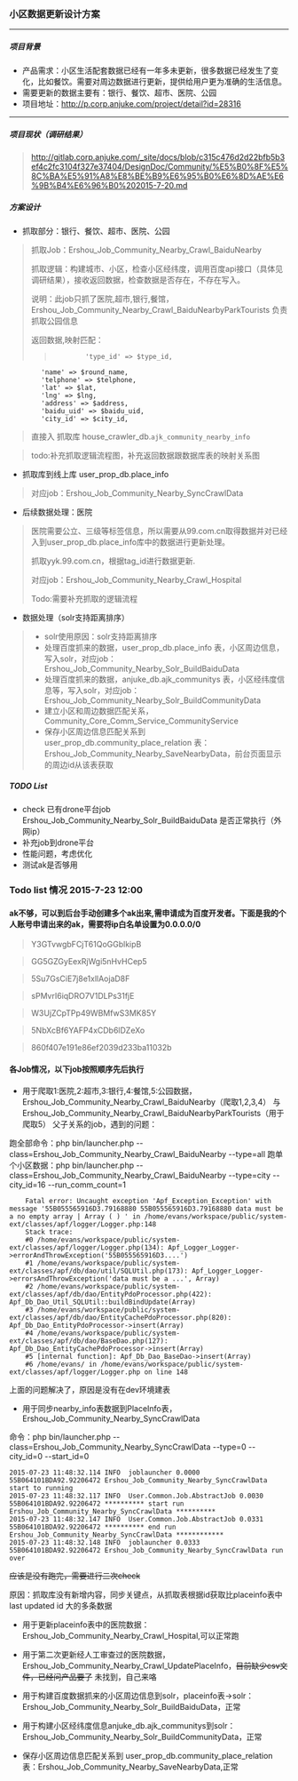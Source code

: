 ### 小区数据更新设计方案
--------
##### 项目背景

* 产品需求：小区生活配套数据已经有一年多未更新，很多数据已经发生了变化，比如餐饮。需要对周边数据进行更新，提供给用户更为准确的生活信息。
* 需要更新的数据主要有：银行、餐饮、超市、医院、公园
* 项目地址：http://p.corp.anjuke.com/project/detail?id=28316

--------

##### 项目现状（调研结果）

> http://gitlab.corp.anjuke.com/_site/docs/blob/c315c476d2d22bfb5b3ef4c2fc3104f327e37404/DesignDoc/Community/%E5%B0%8F%E5%8C%BA%E5%91%A8%E8%BE%B9%E6%95%B0%E6%8D%AE%E6%9B%B4%E6%96%B0%202015-7-20.md

##### 方案设计

* 抓取部分：银行、餐饮、超市、医院、公园

> 抓取Job：Ershou_Job_Community_Nearby_Crawl_BaiduNearby
> 
> 抓取逻辑：构建城市、小区，检查小区经纬度，调用百度api接口（具体见调研结果），接收返回数据，检查数据是否存在，不存在写入。
> 
> 说明：此job只抓了医院,超市,银行,餐馆，Ershou_Job_Community_Nearby_Crawl_BaiduNearbyParkTourists 负责抓取公园信息
>
> 返回数据,映射匹配：
>
> >             'type_id' => $type_id,
            'name' => $round_name,
            'telphone' => $telphone,
            'lat' => $lat,
            'lng' => $lng,
            'address' => $address,
            'baidu_uid' => $baidu_uid,
            'city_id' => $city_id,
 
> 直接入 抓取库 house_crawler_db.`ajk_community_nearby_info`

> todo:补充抓取逻辑流程图，补充返回数据跟数据库表的映射关系图

* 抓取库到线上库 user_prop_db.place_info

> 对应job：Ershou_Job_Community_Nearby_SyncCrawlData

* 后续数据处理：医院

>
> 医院需要公立、三级等标签信息，所以需要从99.com.cn取得数据并对已经入到user_prop_db.place_info库中的数据进行更新处理。
>
> 抓取yyk.99.com.cn，根据tag_id进行数据更新.
>
> 对应job：Ershou_Job_Community_Nearby_Crawl_Hospital
>
> Todo:需要补充抓取的逻辑流程

* 数据处理（solr支持距离排序）

> * solr使用原因：solr支持距离排序
> * 处理百度抓来的数据，user_prop_db.place_info 表，小区周边信息，写入solr，对应job：Ershou_Job_Community_Nearby_Solr_BuildBaiduData
> * 处理百度抓来的数据，anjuke_db.ajk_communitys 表，小区经纬度信息等，写入solr，对应job：Ershou_Job_Community_Nearby_Solr_BuildCommunityData
> * 建立小区和周边数据匹配关系，Community_Core_Comm_Service_CommunityService
> * 保存小区周边信息匹配关系到 user_prop_db.community_place_relation 表：Ershou_Job_Community_Nearby_SaveNearbyData，前台页面显示的周边id从该表获取 

##### TODO List

* check 已有drone平台job Ershou_Job_Community_Nearby_Solr_BuildBaiduData 是否正常执行（外网ip）
* 补充job到drone平台
* 性能问题，考虑优化
* 测试ak是否够用

### Todo list 情况 2015-7-23 12:00

#### ak不够，可以到后台手动创建多个ak出来,需申请成为百度开发者。下面是我的个人账号申请出来的ak，需要将ip白名单设置为0.0.0.0/0

> Y3GTvwgbFCjT61QoGGblkipB

> GG5GZGyEexRjWgi5nHvHCep5

> 5Su7GsCiE7j8e1xllAojaD8F

> sPMvrI6iqDRO7V1DLPs31fjE

> W3UjZCpTPp49WBMfwS3MK85Y

> 5NbXcBf6YAFP4xCDb6lDZeXo

> 860f407e191e86ef2039d233ba11032b


#### 各Job情况，以下job按照顺序先后执行

* 用于爬取1:医院,2:超市,3:银行,4:餐馆,5:公园数据，Ershou_Job_Community_Nearby_Crawl_BaiduNearby（爬取1,2,3,4） 与 Ershou_Job_Community_Nearby_Crawl_BaiduNearbyParkTourists（用于爬取5） 父子关系的job，遇到的问题：

跑全部命令：php bin/launcher.php --class=Ershou_Job_Community_Nearby_Crawl_BaiduNearby  --type=all
跑单个小区数据：php bin/launcher.php --class=Ershou_Job_Community_Nearby_Crawl_BaiduNearby --type=city --city_id=16 --run_comm_count=1   

```
    Fatal error: Uncaught exception 'Apf_Exception_Exception' with message '55B055565916D3.79168880 55B055565916D3.79168880 data must be a no empty array | Array ( ) ' in /home/evans/workspace/public/system-ext/classes/apf/logger/Logger.php:148
    Stack trace:
    #0 /home/evans/workspace/public/system-ext/classes/apf/logger/Logger.php(134): Apf_Logger_Logger->errorAndThrowException('55B055565916D3....')
    #1 /home/evans/workspace/public/system-ext/classes/apf/db/dao/util/SQLUtil.php(173): Apf_Logger_Logger->errorsAndThrowException('data must be a ...', Array)
    #2 /home/evans/workspace/public/system-ext/classes/apf/db/dao/EntityPdoProcessor.php(422): Apf_Db_Dao_Util_SQLUtil::buildBindUpdate(Array)
    #3 /home/evans/workspace/public/system-ext/classes/apf/db/dao/EntityCachePdoProcessor.php(820): Apf_Db_Dao_EntityPdoProcessor->insert(Array)
    #4 /home/evans/workspace/public/system-ext/classes/apf/db/dao/BaseDao.php(127): Apf_Db_Dao_EntityCachePdoProcessor->insert(Array)
    #5 [internal function]: Apf_Db_Dao_BaseDao->insert(Array)
    #6 /home/evans/ in /home/evans/workspace/public/system-ext/classes/apf/logger/Logger.php on line 148
```
上面的问题解决了，原因是没有在dev环境建表

* 用于同步nearby_info表数据到PlaceInfo表，Ershou_Job_Community_Nearby_SyncCrawlData 

命令：php bin/launcher.php --class=Ershou_Job_Community_Nearby_SyncCrawlData  --type=0 --city_id=0 --start_id=0

```
2015-07-23 11:48:32.114 INFO  joblauncher 0.0000 55B064101BDA92.92206472 Ershou_Job_Community_Nearby_SyncCrawlData start to running
2015-07-23 11:48:32.117 INFO  User.Common.Job.AbstractJob 0.0030 55B064101BDA92.92206472 ********** start run Ershou_Job_Community_Nearby_SyncCrawlData **********
2015-07-23 11:48:32.147 INFO  User.Common.Job.AbstractJob 0.0331 55B064101BDA92.92206472 ********** end run Ershou_Job_Community_Nearby_SyncCrawlData ************
2015-07-23 11:48:32.148 INFO  joblauncher 0.0333 55B064101BDA92.92206472 Ershou_Job_Community_Nearby_SyncCrawlData run over
```
~~应该是没有跑完，需要进行二次check~~

原因：抓取库没有新增内容，同步关键点，从抓取表根据id获取比placeinfo表中last updated id 大的多条数据

* 用于更新placeinfo表中的医院数据：Ershou_Job_Community_Nearby_Crawl_Hospital,可以正常跑

* 用于第二次更新经人工审查过的医院数据，Ershou_Job_Community_Nearby_Crawl_UpdatePlaceInfo，~~目前缺少csv文件，已经问产品要了~~ 未找到，自己来咯

* 用于构建百度数据抓来的小区周边信息到solr，placeinfo表->solr：Ershou_Job_Community_Nearby_Solr_BuildBaiduData，正常

* 用于构建小区经纬度信息anjuke_db.ajk_communitys到solr：Ershou_Job_Community_Nearby_Solr_BuildCommunityData，正常

* 保存小区周边信息匹配关系到 user_prop_db.community_place_relation 表：Ershou_Job_Community_Nearby_SaveNearbyData,正常
